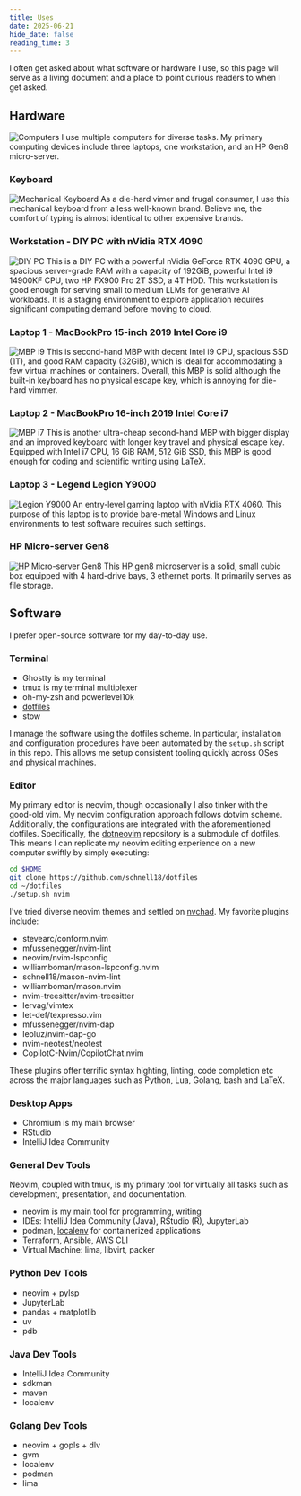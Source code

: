 ```yaml
---
title: Uses
date: 2025-06-21
hide_date: false
reading_time: 3
---
```


I often get asked about what software or hardware I use, so this page will
serve as a living document and a place to point curious readers to when I get
asked.

## Hardware

![Computers](images/computers.jpeg)
I use multiple computers for diverse tasks. My primary computing devices
include three laptops, one workstation, and an HP Gen8 micro-server.

### Keyboard

![Mechanical Keyboard](images/keyboard.jpeg)
As a die-hard vimer and frugal consumer, I use this mechanical keyboard from a
less well-known brand. Believe me, the comfort of typing is almost identical to
other expensive brands.


### Workstation - DIY PC with nVidia RTX 4090

![DIY PC](images/workstation.jpeg)
This is a DIY PC with a powerful nVidia GeForce RTX 4090 GPU, a spacious
server-grade RAM with a capacity of 192GiB, powerful Intel i9 14900KF CPU, two
HP FX900 Pro 2T SSD, a 4T HDD. This workstation is good enough for serving
small to medium LLMs for generative AI workloads. It is a staging environment
to explore application requires significant computing demand before moving to
cloud.

### Laptop 1 - MacBookPro 15-inch 2019 Intel Core i9

![MBP i9](images/mbp9.jpeg)
This is second-hand MBP with decent Intel i9 CPU, spacious SSD (1T), and good
RAM capacity (32GiB), which is ideal for accommodating a few virtual machines
or containers. Overall, this MBP is solid although the built-in keyboard has no
physical escape key, which is annoying for die-hard vimmer.

### Laptop 2 - MacBookPro 16-inch 2019 Intel Core i7

![MBP i7](images/mbp7.jpeg)
This is another ultra-cheap second-hand MBP with bigger display and an improved
keyboard with longer key travel and physical escape key. Equipped with Intel i7
CPU, 16 GiB RAM, 512 GiB SSD, this MBP is good enough for coding and scientific
writing using LaTeX.

### Laptop 3 - Legend Legion Y9000

![Legion Y9000](images/y9000.jpeg)
An entry-level gaming laptop with nVidia RTX 4060. This purpose of this laptop
is to provide bare-metal Windows and Linux environments to test software
requires such settings.

### HP Micro-server Gen8

![HP Micro-server Gen8](images/hp-gen8.jpeg)
This HP gen8 microserver is a solid, small cubic box equipped with 4 hard-drive
bays, 3 ethernet ports. It primarily serves as file storage.

## Software

I prefer open-source software for my day-to-day use.

### Terminal

- Ghostty is my terminal
- tmux is my terminal multiplexer
- oh-my-zsh and powerlevel10k
- [dotfiles][1]
- stow

I manage the software using the dotfiles scheme. In particular, installation
and configuration procedures have been automated by the `setup.sh` script in
this repo. This allows me setup consistent tooling quickly across OSes and
physical machines.


### Editor

My primary editor is neovim, though occasionally I also tinker with the
good-old vim. My neovim configuration approach follows dotvim scheme.
Additionally, the configurations are integrated with the aforementioned
dotfiles. Specifically, the [dotneovim][3] repository is a submodule of
dotfiles. This means I can replicate my neovim editing experience on a new
computer swiftly by simply executing:

~~~~bash
cd $HOME
git clone https://github.com/schnell18/dotfiles
cd ~/dotfiles
./setup.sh nvim
~~~~

I've tried diverse neovim themes and settled on [nvchad][4].
My favorite plugins include:

- stevearc/conform.nvim
- mfussenegger/nvim-lint
- neovim/nvim-lspconfig
- williamboman/mason-lspconfig.nvim
- schnell18/mason-nvim-lint
- williamboman/mason.nvim
- nvim-treesitter/nvim-treesitter
- lervag/vimtex
- let-def/texpresso.vim
- mfussenegger/nvim-dap
- leoluz/nvim-dap-go
- nvim-neotest/neotest
- CopilotC-Nvim/CopilotChat.nvim

These plugins offer terrific syntax highting, linting, code completion etc
across the major languages such as Python, Lua, Golang, bash and LaTeX.

### Desktop Apps

- Chromium is my main browser
- RStudio
- IntelliJ Idea Community

### General Dev Tools

Neovim, coupled with tmux, is my primary tool for virtually all tasks such as
development, presentation, and documentation.
- neovim is my main tool for programming, writing
- IDEs: IntelliJ Idea Community (Java), RStudio (R), JupyterLab
- podman, [localenv][2] for containerized applications
- Terraform, Ansible, AWS CLI
- Virtual Machine: lima, libvirt, packer

### Python Dev Tools

- neovim + pylsp
- JupyterLab
- pandas + matplotlib
- uv
- pdb

### Java Dev Tools

- IntelliJ Idea Community
- sdkman
- maven
- localenv

### Golang Dev Tools

- neovim + gopls + dlv
- gvm
- localenv
- podman
- lima



[1]: https://github.com/schnell18/dotfiles
[2]: https://github.com/schnell18/localenv
[3]: https://github.com/schnell18/dotneovim
[4]: https://github.com/schnell18/dotneovim/tree/nvchad

